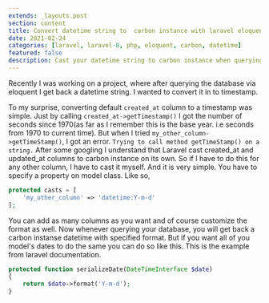 ```yaml
---
extends: _layouts.post
section: content
title: Convert datetime string to  carbon instance with laravel eloquent
date: 2021-02-24
categories: [laravel, laravel-8, php, eloquent, carbon, datetime]
featured: false
description: Cast your datetime string to carbon instance when querying with laravel eloquent.
---
```


Recently I was working on a project, where after querying the database via eloquent I get back a datetime string. I wanted to convert it in to timestamp.

To my surprise, converting default `created_at` column to a timestamp was simple. Just by calling `created_at->getTimestamp()` I got the number of seconds since 1970(as far as I remember this is the base year. i.e seconds from 1970 to current time).
But when I tried `my_other_column->getTimeStamp()`, I got an error.
`Trying to call method getTimeStamp() on a string.`
After some googling I understand that Laravel cast created_at and updated_at columns to carbon instance on its own. So if I have to do this for any other column, I have to cast it myself.
And it is very simple. You have to specify a property on model class.
Like so,

```php
protected casts = [
    'my_other_column' => 'datetime:Y-m-d'
];
```

You can add as many columns as you want and of course customize the format as well.
Now whenever querying your database, you will get back a carbon instanse datetime with specified format.
But if you want all of you model's dates to do the same you can do so like this.
This is the example from laravel documentation.

```php
protected function serializeDate(DateTimeInterface $date)
{
    return $date->format('Y-m-d');
}
```
